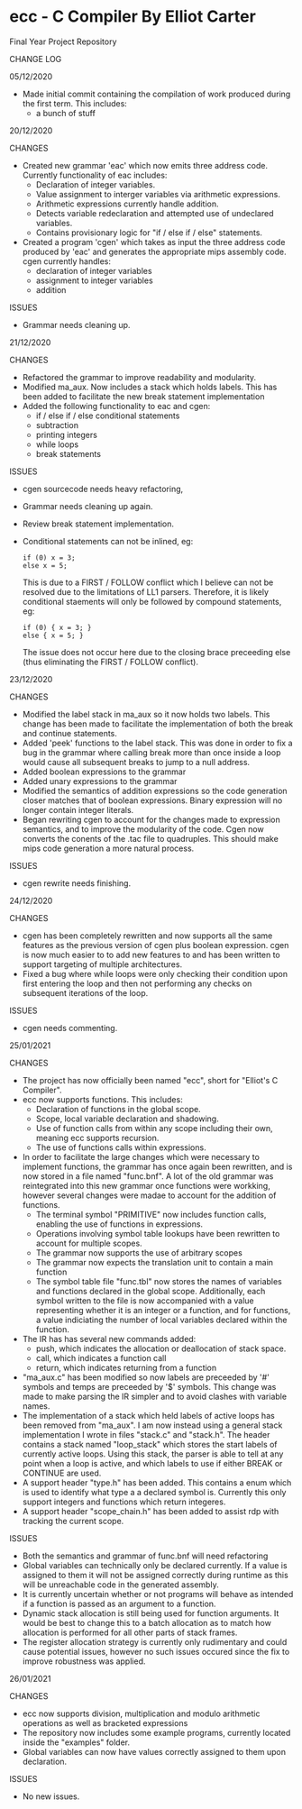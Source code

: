 # ecc - C Compiler By Elliot Carter

Final Year Project Repository

CHANGE LOG

05/12/2020
  
  - Made initial commit containing the compilation of work produced
    during the first term. This includes:
    - a bunch of stuff

20/12/2020

CHANGES

  - Created new grammar 'eac' which now emits three address code.
    Currently functionality of eac includes:
    - Declaration of integer variables.
    - Value assignment to interger variables via arithmetic expressions.
    - Arithmetic expressions currently handle addition.
    - Detects variable redeclaration and attempted use of undeclared variables.
    - Contains provisionary logic for "if / else if / else" statements.
  - Created a program 'cgen' which takes as input the three address code produced
    by 'eac' and generates the appropriate mips assembly code. cgen currently
    handles:
      - declaration of integer variables
      - assignment to integer variables
      - addition
      
ISSUES

  - Grammar needs cleaning up.
        
21/12/2020

CHANGES

  - Refactored the grammar to improve readability and modularity.
  - Modified ma_aux. Now includes a stack which holds labels. This
    has been added to facilitate the new break statement implementation
  - Added the following functionality to eac and cgen:
    - if / else if / else conditional statements
    - subtraction
    - printing integers
    - while loops
    - break statements
      
ISSUES

  - cgen sourcecode needs heavy refactoring,
  - Grammar needs cleaning up again.
  - Review break statement implementation.
  - Conditional statements can not be inlined, eg:
      
        if (0) x = 3;
        else x = 5;
      
     This is due to a FIRST / FOLLOW conflict which I believe
     can not be resolved due to the limitations of LL1 parsers.
     Therefore, it is likely conditional staements will only be
     followed by compound statements, eg:
     
        if (0) { x = 3; }
        else { x = 5; }
     
     The issue does not occur here due to the closing brace preceeding 
     else (thus eliminating the FIRST / FOLLOW conflict).

     
23/12/2020

CHANGES

  - Modified the label stack in ma_aux so it now holds two labels.
    This change has been made to facilitate the implementation of
    both the break and continue statements.
  - Added 'peek' functions to the label stack. This was done in order 
    to fix a bug in the grammar where calling break more than once inside 
    a loop would cause all subsequent breaks to jump to a null address.
  - Added boolean expressions to the grammar
  - Added unary expressions to the grammar
  - Modified the semantics of addition expressions so the code generation 
    closer matches that of boolean expressions. Binary expression will no
    longer contain integer literals.
  - Began rewriting cgen to account for the changes made to expression
    semantics, and to improve the modularity of the code. Cgen now converts
    the conents of the .tac file to quadruples. This should make mips code
    generation a more natural process. 
      
ISSUES

  - cgen rewrite needs finishing.
  
24/12/2020

CHANGES

  - cgen has been completely rewritten and now supports all the same features 
    as the previous version of cgen plus boolean expression. cgen is now much
    easier to to add new features to and has been written to support targeting
    of multiple architectures.
  - Fixed a bug where while loops were only checking their condition upon first
    entering the loop and then not performing any checks on subsequent iterations
    of the loop.
      
ISSUES

  - cgen needs commenting.
    
25/01/2021

CHANGES

  - The project has now officially been named "ecc", short for "Elliot's C Compiler".
  - ecc now supports functions. This includes:
    - Declaration of functions in the global scope.
    - Scope, local variable declaration and shadowing.
    - Use of function calls from within any scope including their own, meaning ecc 
      supports recursion.
    - The use of functions calls within expressions.  
  - In order to facilitate the large changes which were necessary to implement 
    functions, the grammar has once again been rewritten, and is now stored in a 
    file named "func.bnf". A lot of the old grammar was reintegrated into this new
    grammar once functions were workking, however several changes were madae to 
    account for the addition of functions.
      - The terminal symbol "PRIMITIVE" now includes function calls, enabling the
        use of functions in expressions.
      - Operations involving symbol table lookups have been rewritten to account 
        for multiple scopes.
      - The grammar now supports the use of arbitrary scopes
      - The grammar now expects the translation unit to contain a main function
      - The symbol table file "func.tbl" now stores the names of variables and
        functions declared in the global scope. Additionally, each symbol written
        to the file is now accompanied with a value representing whether it is an
        integer or a function, and for functions, a value indiciating the number of
        local variables declared within the function.
  - The IR has has several new commands added:
    - push, which indicates the allocation or deallocation of stack space.
    - call, which indicates a function call
    - return, which indicates returning from a function
  - "ma_aux.c" has been modified so now labels are preceeded by '#' symbols and 
    temps are preceeded by '$' symbols. This change was made to make parsing the
    IR simpler and to avoid clashes with variable names.
  - The implementation of a stack which held labels of active loops has been removed
    from "ma_aux". I am now instead using a general stack implementation I wrote in
    files "stack.c" and "stack.h". The header contains a stack named "loop_stack" 
    which stores the start labels of currently active loops. Using this stack, the 
    parser is able to tell at any point when a loop is active, and which labels to
    use if either BREAK or CONTINUE are used.
  - A support header "type.h" has been added. This contains a enum which is used to 
    identify what type a a declared symbol is. Currently this only support integers
    and functions which return integeres.
  - A support header "scope_chain.h" has been added to assist rdp with tracking the 
    current scope.

ISSUES

  - Both the semantics and grammar of func.bnf will need refactoring
  - Global variables can technically only be declared currently. If a value
    is assigned to them it will not be assigned correctly during runtime as
    this will be unreachable code in the generated assembly.
  - It is currently uncertain whether or not programs will behave as intended
    if a function is passed as an argument to a function.
  - Dynamic stack allocation is still being used for function arguments. It would
    be best to change this to a batch allocation as to match how allocation is 
    performed for all other parts of stack frames.
  - The register allocation strategy is currently only rudimentary and could cause
    potential issues, however no such issues occured since the fix to improve 
    robustness was applied.
  
26/01/2021

CHANGES

  - ecc now supports division, multiplication and modulo arithmetic operations
    as well as bracketed expressions
  - The repository now includes some example programs, currently located inside
    the "examples" folder.
  - Global variables can now have values correctly assigned to them upon declaration.

ISSUES

  - No new issues.
 
 
    
